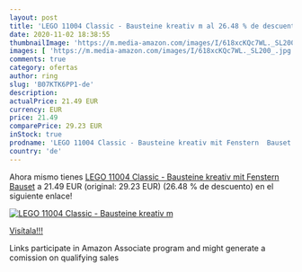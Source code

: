 ```yaml
---
layout: post
title: 'LEGO 11004 Classic - Bausteine kreativ m al 26.48 % de descuento'
date: 2020-11-02 18:38:55
thumbnailImage: 'https://m.media-amazon.com/images/I/618xcKQc7WL._SL200_.jpg'
images: [ 'https://m.media-amazon.com/images/I/618xcKQc7WL._SL200_.jpg' ]
comments: true
category: ofertas
author: ring
slug: 'B07KTK6PP1-de'
description:
actualPrice: 21.49 EUR
currency: EUR
price: 21.49
comparePrice: 29.23 EUR
inStock: true
prodname: 'LEGO 11004 Classic - Bausteine kreativ mit Fenstern  Bauset'
country: 'de'
---
```


Ahora mismo tienes [LEGO 11004 Classic - Bausteine kreativ mit Fenstern  Bauset](https://www.amazon.de/dp/B07KTK6PP1/?tag=tolees0ca-21) a 21.49 EUR (original: 29.23 EUR) (26.48 %  de descuento) en el siguiente enlace!

[![LEGO 11004 Classic - Bausteine kreativ m](https://m.media-amazon.com/images/I/618xcKQc7WL._SL200_.jpg)](https://www.amazon.de/dp/B07KTK6PP1/?tag=tolees0ca-21)

[Visítala!!!](https://www.amazon.de/dp/B07KTK6PP1/?tag=tolees0ca-21)

Links participate in Amazon Associate program and might generate a comission on qualifying sales
